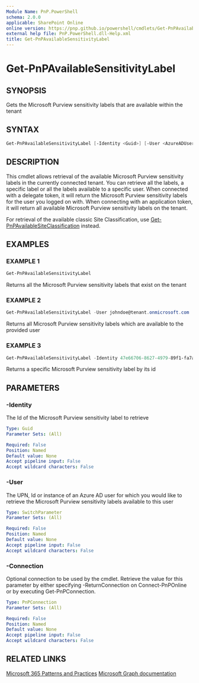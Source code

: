 ```yaml
---
Module Name: PnP.PowerShell
schema: 2.0.0
applicable: SharePoint Online
online version: https://pnp.github.io/powershell/cmdlets/Get-PnPAvailableSensitivityLabel.html
external help file: PnP.PowerShell.dll-Help.xml
title: Get-PnPAvailableSensitivityLabel
---
```

  
# Get-PnPAvailableSensitivityLabel

## SYNOPSIS
Gets the Microsoft Purview sensitivity labels that are available within the tenant

## SYNTAX

```powershell
Get-PnPAvailableSensitivityLabel [-Identity <Guid>] [-User <AzureADUserPipeBind>] [-Connection <PnPConnection>] [<CommonParameters>]
```

## DESCRIPTION
This cmdlet allows retrieval of the available Microsoft Purview sensitivity labels in the currently connected tenant. You can retrieve all the labels, a specific label or all the labels available to a specific user. When connected with a delegate token, it will return the Microsoft Purview sensitivity labels for the user you logged on with. When connecting with an application token, it will return all available Microsoft Purview sensitivity labels on the tenant.

For retrieval of the available classic Site Classification, use [Get-PnPAvailableSiteClassification](Get-PnPAvailableSiteClassification.html) instead.

## EXAMPLES

### EXAMPLE 1
```powershell
Get-PnPAvailableSensitivityLabel
```

Returns all the Microsoft Purview sensitivity labels that exist on the tenant

### EXAMPLE 2
```powershell
Get-PnPAvailableSensitivityLabel -User johndoe@tenant.onmicrosoft.com
```

Returns all Microsoft Purview sensitivity labels which are available to the provided user

### EXAMPLE 3
```powershell
Get-PnPAvailableSensitivityLabel -Identity 47e66706-8627-4979-89f1-fa7afeba2884
```

Returns a specific Microsoft Purview sensitivity label by its id

## PARAMETERS

### -Identity
The Id of the Microsoft Purview sensitivity label to retrieve

```yaml
Type: Guid
Parameter Sets: (All)

Required: False
Position: Named
Default value: None
Accept pipeline input: False
Accept wildcard characters: False
```

### -User
The UPN, Id or instance of an Azure AD user for which you would like to retrieve the Microsoft Purview sensitivity labels available to this user

```yaml
Type: SwitchParameter
Parameter Sets: (All)

Required: False
Position: Named
Default value: None
Accept pipeline input: False
Accept wildcard characters: False
```

### -Connection
Optional connection to be used by the cmdlet. Retrieve the value for this parameter by either specifying -ReturnConnection on Connect-PnPOnline or by executing Get-PnPConnection.

```yaml
Type: PnPConnection
Parameter Sets: (All)

Required: False
Position: Named
Default value: None
Accept pipeline input: False
Accept wildcard characters: False
```

## RELATED LINKS

[Microsoft 365 Patterns and Practices](https://aka.ms/m365pnp)
[Microsoft Graph documentation](https://learn.microsoft.com/graph/api/informationprotectionpolicy-list-labels)
